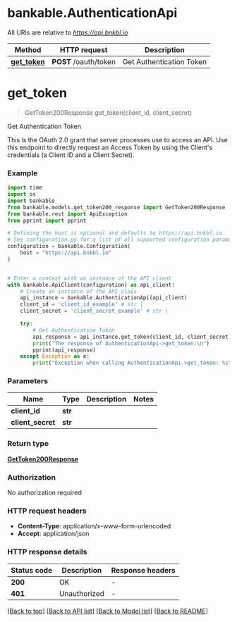 # bankable.AuthenticationApi

All URIs are relative to *https://api.bnkbl.io*

Method | HTTP request | Description
------------- | ------------- | -------------
[**get_token**](AuthenticationApi.md#get_token) | **POST** /oauth/token | Get Authentication Token


# **get_token**
> GetToken200Response get_token(client_id, client_secret)

Get Authentication Token

This is the OAuth 2.0 grant that server processes use to access an API. Use this endpoint to directly request an Access Token by using the Client's credentials (a Client ID and a Client Secret).

### Example


```python
import time
import os
import bankable
from bankable.models.get_token200_response import GetToken200Response
from bankable.rest import ApiException
from pprint import pprint

# Defining the host is optional and defaults to https://api.bnkbl.io
# See configuration.py for a list of all supported configuration parameters.
configuration = bankable.Configuration(
    host = "https://api.bnkbl.io"
)


# Enter a context with an instance of the API client
with bankable.ApiClient(configuration) as api_client:
    # Create an instance of the API class
    api_instance = bankable.AuthenticationApi(api_client)
    client_id = 'client_id_example' # str | 
    client_secret = 'client_secret_example' # str | 

    try:
        # Get Authentication Token
        api_response = api_instance.get_token(client_id, client_secret)
        print("The response of AuthenticationApi->get_token:\n")
        pprint(api_response)
    except Exception as e:
        print("Exception when calling AuthenticationApi->get_token: %s\n" % e)
```



### Parameters


Name | Type | Description  | Notes
------------- | ------------- | ------------- | -------------
 **client_id** | **str**|  | 
 **client_secret** | **str**|  | 

### Return type

[**GetToken200Response**](GetToken200Response.md)

### Authorization

No authorization required

### HTTP request headers

 - **Content-Type**: application/x-www-form-urlencoded
 - **Accept**: application/json

### HTTP response details

| Status code | Description | Response headers |
|-------------|-------------|------------------|
**200** | OK |  -  |
**401** | Unauthorized |  -  |

[[Back to top]](#) [[Back to API list]](../README.md#documentation-for-api-endpoints) [[Back to Model list]](../README.md#documentation-for-models) [[Back to README]](../README.md)

